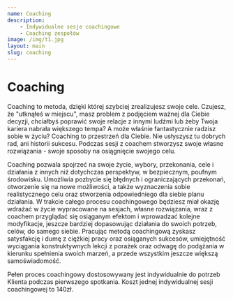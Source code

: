 ```yaml
---
name: Coaching
description:
    - Indywidualne sesje coachingowe
    - Coaching zespołów
image: /img/t1.jpg
layout: main
slug: coaching
---
```


# Coaching

Coaching to metoda, dzięki której szybciej zrealizujesz swoje cele.
Czujesz, że "utknąłeś w miejscu", masz problem z podjęciem ważnej dla Ciebie decyzji, chciałbyś poprawić swoje relacje z innymi ludźmi lub żeby Twoja kariera nabrała większego tempa? A może właśnie fantastycznie radzisz sobie w życiu? Coaching to przestrzeń dla Ciebie. Nie usłyszysz tu dobrych rad, ani historii sukcesu. Podczas sesji z coachem stworzysz swoje własne rozwiązania - swoje sposoby na osiągnięcie swojego celu.

Coaching pozwala spojrzeć na swoje życie, wybory, przekonania, cele i działania z innych niż dotychczas perspektyw, w bezpiecznym, poufnym środowisku. Umożliwia pozbycie się błędnych i ograniczających przekonań, otworzenie się na nowe możliwości, a także
wyznaczenia sobie realistycznego celu oraz stworzenia odpowiedniego dla siebie planu działania. W trakcie całego procesu coachingowego będziesz miał okazję wdrażać w życie wypracowane na sesjach, własne rozwiązania, wraz z coachem przyglądać się osiąganym efektom i wprowadzać kolejne modyfikacje, jeszcze bardziej dopasowując działania do
swoich potrzeb, celów, do samego siebie. Pracując metodą coachingową zyskasz satysfakcję i dumę z ciężkiej pracy oraz osiąganych sukcesów, umiejętność wyciągania konstruktywnych lekcji z porażek oraz odwagę do podążania w kierunku spełnienia swoich marzeń, a przede wszystkim jeszcze większą samoświadomość.

Pełen proces coachingowy dostosowywany jest indywidualnie do potrzeb Klienta podczas pierwszego spotkania. Koszt jednej indywidualnej sesji coachingowej to 140zł.
